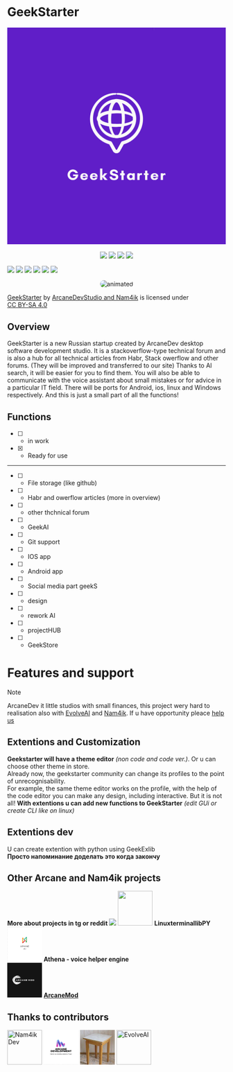 # GeekStarter
<img src="/README/IMG_5723.jpeg"> 
<p align="center">
  <img src="https://img.shields.io/badge/c%23-%23239120.svg?style=for-the-badge&logo=csharp&logoColor=white">
  <img src="https://img.shields.io/badge/web-%234285F4.svg?style=for-the-badge&logo=google-chrome&logoColor=white">
  <img src="https://img.shields.io/badge/Android-%233DDC84.svg?style=for-the-badge&logo=android&logoColor=white">
  <img src="https://img.shields.io/badge/iOS-%23000000.svg?style=for-the-badge&logo=apple&logoColor=white">

  <a href="https://creativecommons.org/licenses/by-sa/4.0/"><img src="https://img.shields.io/static/v1?label=License&message=CC+BY-SA+4.0&color=%23c49b04&style=for-the-badge"></a>
  <a href="https://GitHub.com/Nam4ik"><img src="https://img.shields.io/badge/YouTube-%23FF0000.svg?style=for-the-badge&logo=YouTube&logoColor=white"></a>
  <a href="https://discord.gg/F34Z9UsMmg"><img src="https://dcbadge.limes.pink/api/server/https://discord.gg/F34Z9UsMmg)](https://discord.gg/F34Z9UsMmg"></a>
  <a href="https://t.me/ArcaneDevStudio"><img src="https://img.shields.io/badge/Telegram-%232CA5E0.svg?style=for-the-badge&logo=telegram&logoColor=white"></a>
  <a href="https://t.me/Nam4iks"><img src="https://img.shields.io/badge/Telegram-%232CA5E0.svg?style=for-the-badge&logo=telegram&logoColor=white"></a>
  <a href="https://www.reddit.com/user/Ok-Tehnology-6743"><img src="https://img.shields.io/badge/Reddit-%23FF4500.svg?style=for-the-badge&logo=reddit&logoColor=white"></a>
</p>

<p align="center">
  <img src="ReadmeFiles/ProjectGif.gif" style="border-radius:15px" alt="animated" width="1000" height="auto" />
</p>

<p xmlns:cc="http://creativecommons.org/ns#" xmlns:dct="http://purl.org/dc/terms/"><a property="dct:title" rel="cc:attributionURL" href="https://github.com/Nam4ik/GeekStarter">GeekStarter</a> by <a rel="cc:attributionURL dct:creator" property="cc:attributionName" href="https://github.com/Nam4ik">ArcaneDevStudio and Nam4ik</a> is licensed under <a href="https://creativecommons.org/licenses/by-sa/4.0/?ref=chooser-v1" target="_blank" rel="license noopener noreferrer" style="display:inline-block;">CC BY-SA 4.0<img style="height:22px!important;margin-left:3px;vertical-align:text-bottom;" src="https://mirrors.creativecommons.org/presskit/icons/cc.svg?ref=chooser-v1" alt=""><img style="height:22px!important;margin-left:3px;vertical-align:text-bottom;" src="https://mirrors.creativecommons.org/presskit/icons/by.svg?ref=chooser-v1" alt=""><img style="height:22px!important;margin-left:3px;vertical-align:text-bottom;" src="https://mirrors.creativecommons.org/presskit/icons/sa.svg?ref=chooser-v1" alt=""></a></p>

## Overview
GeekStarter is a new Russian startup created by ArcaneDev desktop software development studio. 
It is a stackoverflow-type technical forum and is also a hub for all technical articles from Habr, Stack owerflow and other forums. (They will be improved and transferred to our site) Thanks to AI search, it will be easier for you to find them. You will also be able to communicate with the voice assistant about small mistakes or for advice in a particular IT field.  There will be ports for Android, ios, linux and Windows respectively. And this is just a small part of all the functions!
## Functions
- [ ] - in work
- [x] - Ready for use
-----------------------------------------------------------------------
- [ ] - File storage (like github)

- [ ] - Habr and owerflow articles (more in overview)

- [ ] - other thchnical forum

- [ ] - GeekAI

- [ ] - Git support

- [ ] - IOS app

- [ ] - Android app

- [ ] - Social media part geekS

- [ ] - design

- [ ] - rework AI

- [ ] - projectHUB
    
- [ ] - GeekStore
# Features and support
> [!NOTE]
> ArcaneDev it little studios with small finances, this project wery hard to realisation also with [EvolveAI](https://t.me/EvolveAI) and [Nam4ik](https://t.me/Nam4iks). If u have opportunity pleace [help us](https://www.donationalerts.com/r/arcanedev)

## Extentions and Customization
**Geekstarter will have a theme editor** _(non code and code ver.)_. Or u can choose other theme in store. <br> Already now, the geekstarter community can change its profiles to the point of unrecognisability. <br> For example, the same theme editor works on the profile, with the help of the code editor you can make any design, including interactive.
But it is not all! **With extentions u can add new functions to GeekStarter** _(edit GUi or create CLI like on linux)_
## Extentions dev
U can create extention with python using GeekExlib <br>
**Просто напоминание доделать это когда закончу**

## Other Arcane and Nam4ik projects
**More about projects in tg or reddit**            <a href="https://t.me/ArcaneDevStudio"><img src="https://img.shields.io/badge/Telegram-%232CA5E0.svg?style=for-the-badge&logo=telegram&logoColor=white"></a>
<a href="https://Github.com/linuxterminallib-for-py"><img src="https://encrypted-tbn0.gstatic.com/images?q=tbn:ANd9GcRXgZoJQX06-PRTwxyrRyBobEFTByYZb_6I2gAFaAGxRfZ6sCwd2VQdnTQy2yvwoWRoWD8&usqp=CAU" width="80" height="80"></a>
**LinuxterminallibPY**<br>
<a href="https://t.me/ArcaneDevStudio/20"><img src="/README/athena.jpg" width="80" height="80"></a>
**Athena - voice helper engine**<br>
<a href="https://t.me/Arcane_tmod"><img src="/README/ArcaneMod.jpg" width="80" height="80"></a>
[**ArcaneMod**](https://Github.com/Nam4ik/ArcaneMod)
## Thanks to contributors
<a href="https://github.com/Nam4ik"><img src="https://avatars.githubusercontent.com/u/141244501?s=400&u=f5ff0464c429a8c69605073e84d8272cf5f74b5e&v=4" title="Nam4ikDev" width="80" height="80"></a>
<a href="https://github.com/ArcaneDevStudio"><img src="/README/ARCANE.jpg" title="ArcaneDevStudio" width="80" height="80"></a>
<a href="https://github.com/glebkrasnov2011"><img src="/README/STUL.jpg" title="Gleb" width="80" height="80"></a>
<a href="https://t.me/evolve_ai"><img src="https://avatars.githubusercontent.com/u/169712916?v=4" title="EvolveAI" width="80" height="80"></a>
